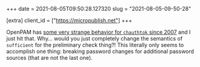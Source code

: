 +++
date = 2021-08-05T09:50:28.127320
slug = "2021-08-05-09-50-28"

[extra]
client_id = ["https://micropublish.net"]
+++

OpenPAM has [some very strange behavior for `chauthtok` since 2007](https://mail-index.netbsd.org/tech-userlevel/2007/08/25/0006.html) and I just hit that. Why… would you just completely change the semantics of `sufficient` for the preliminary check thing?! This literally only seems to accomplish one thing: breaking password changes for additional password sources (that are not the last one).